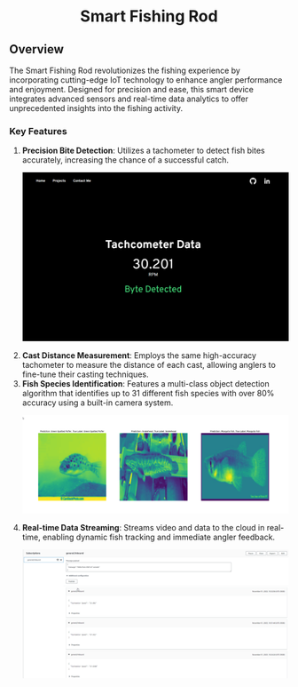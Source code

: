 <h1 align="center"> Smart Fishing Rod </h1>


<h2>Overview</h2>

The Smart Fishing Rod revolutionizes the fishing experience by incorporating cutting-edge IoT technology to enhance angler performance and enjoyment. Designed for precision and ease, this smart device integrates advanced sensors and real-time data analytics to offer unprecedented insights into the fishing activity.

<h3>Key Features</h3>
<ol>
<li><b>Precision Bite Detection</b>:
    Utilizes a tachometer to detect fish bites accurately, increasing the chance of a successful catch. </li>
    
<p align="center"><img src= "/images/fishing-rod/fishingRodUI.png" Width=600/>
<li><b>Cast Distance Measurement</b>:
    Employs the same high-accuracy tachometer to measure the distance of each cast, allowing anglers to fine-tune their casting techniques.</li>
<li><b>Fish Species Identification</b>:
    Features a multi-class object detection algorithm that identifies up to 31 different fish species with over 80% accuracy using a built-in camera system.</li>
    
<p align="center"><img src= "/images/fishing-rod/ML-fish-detection.png" width=700>
<li><b>Real-time Data Streaming</b>:
    Streams video and data to the cloud in real-time, enabling dynamic fish tracking and immediate angler feedback.</li>
    
<p align="center"><img src= "/images/fishing-rod/fishingRodAWS.png" width=600>
</ol>
